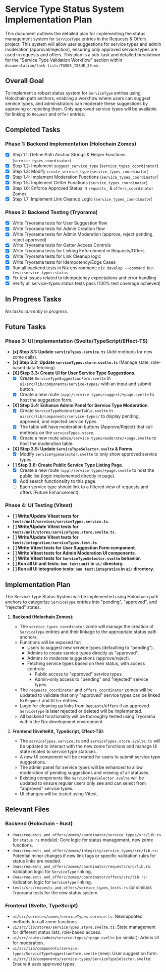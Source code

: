 # Service Type Status System Implementation Plan

This document outlines the detailed plan for implementing the status management system for `ServiceType` entries in the Requests & Offers project. This system will allow user suggestions for service types and admin moderation (approval/rejection), ensuring only approved service types are used in requests and offers. This plan is a sub-task and detailed breakdown for the "Service Type Validation Workflow" section within `documentation/task-lists/TASKS_ISSUE_39.md`.

## Overall Goal

To implement a robust status system for `ServiceType` entries using Holochain path anchors, enabling a workflow where users can suggest service types, and administrators can moderate these suggestions by approving or rejecting them. Only approved service types will be available for linking to `Request` and `Offer` entries.

## Completed Tasks

### Phase 1: Backend Implementation (Holochain Zomes)

- [x] Step 1.1: Define Path Anchor Strings & Helper Functions (`service_types_coordinator`)
- [x] Step 1.2: Implement `suggest_service_type` (`service_types_coordinator`)
- [x] Step 1.3: Modify `create_service_type` (`service_types_coordinator`)
- [x] Step 1.4: Implement Moderation Functions (`service_types_coordinator`)
- [x] Step 1.5: Implement Getter Functions (`service_types_coordinator`)
- [x] Step 1.6: Enforce Approved Status in `requests_` & `offers_coordinator` Zomes
- [x] Step 1.7: Implement Link Cleanup Logic (`service_types_coordinator`)

### Phase 2: Backend Testing (Tryorama)

- [x] Write Tryorama tests for User Suggestion flow
- [x] Write Tryorama tests for Admin Creation flow
- [x] Write Tryorama tests for Admin Moderation (approve, reject pending, reject approved)
- [x] Write Tryorama tests for Getter Access Controls
- [x] Write Tryorama tests for Linking Enforcement in Requests/Offers
- [x] Write Tryorama tests for Link Cleanup logic
- [x] Write Tryorama tests for Idempotency/Edge Cases
- [x] Run all backend tests in Nix environment: `nix develop --command bun test:service-types:status`
- [x] Fix test issues related to idempotency expectations and error handling
- [x] Verify all service-types status tests pass (100% test coverage achieved)

## In Progress Tasks

_No tasks currently in progress._

## Future Tasks

### Phase 3: UI Implementation (Svelte/TypeScript/Effect-TS)

- **[x] Step 3.1: Update `serviceTypes.service.ts`** (Add methods for new zome calls).
- **[x] Step 3.2: Update `serviceTypes.store.svelte.ts`** (Manage state, role-based data fetching).
- **[X] Step 3.3: Create UI for User Service Type Suggestions**.
  - [x] Create `ServiceTypeSuggestionForm.svelte` in `ui/src/lib/components/service-types/` with an input and submit button.
  - [x] Create a new route `(app)/service-types/suggest/+page.svelte` to host the suggestion form.
- **[X] Step 3.4: Enhance Admin Panel for Service Type Moderation**.
  - [x] Create `ServiceTypeModerationTable.svelte` in `ui/src/lib/components/service-types/` to display pending, approved, and rejected service types.
  - [x] The table will have moderation buttons (Approve/Reject) that call methods on the `serviceTypes.store`.
  - [x] Create a new route `admin/service-types/moderate/+page.svelte` to host the moderation table.
- **[X] Step 3.5: Update `ServiceTypeSelector.svelte` & Forms**.
  - [x] Modify `ServiceTypeSelector.svelte` to only show approved service types.
- **[ ] Step 3.6: Create Public Service Type Listing Page**.
  - [x] Create a new route `(app)/service-types/+page.svelte` to host the public list (logic implemented directly in page).
  - [x] Add search functionality to this page.
  - [ ] Each service type should link to a filtered view of requests and offers (Future Enhancement).

### Phase 4: UI Testing (Vitest)

- **[ ] Write/Update Vitest tests for `tests/unit/services/serviceTypes.service.ts`**.
- **[ ] Write/Update Vitest tests for `tests/unit/stores/serviceTypes.store.svelte.ts`**.
- **[ ] Write/Update Vitest tests for `tests/integration/serviceTypes.test.ts`**
- **[ ] Write Vitest tests for User Suggestion Form component**.
- **[ ] Write Vitest tests for Admin Moderation UI components**.
- **[ ] Write Vitest tests for `ServiceTypeSelector.svelte` behavior**.
- **[ ] Run all UI unit tests: `bun test:unit` in `ui/` directory.**
- **[ ] Run all UI integration tests: `bun test:integration` in `ui/` directory.**

## Implementation Plan

The Service Type Status System will be implemented using Holochain path anchors to categorize `ServiceType` entries into "pending", "approved", and "rejected" states.

1.  **Backend (Holochain Zomes)**:

    - The `service_types_coordinator` zome will manage the creation of `ServiceType` entries and their linkage to the appropriate status path anchors.
    - Functions will be exposed for:
      - Users to suggest new service types (defaulting to "pending").
      - Admins to create service types directly as "approved".
      - Admins to moderate suggestions (approve/reject).
      - Fetching service types based on their status, with access controls:
        - Public access to "approved" service types.
        - Admin-only access to "pending" and "rejected" service types.
    - The `requests_coordinator` and `offers_coordinator` zomes will be updated to validate that only "approved" service types can be linked to `Request` and `Offer` entries.
    - Logic for cleaning up links from `Requests`/`Offers` if an approved `ServiceType` is later rejected or deleted will be implemented.
    - All backend functionality will be thoroughly tested using Tryorama within the Nix development environment.

2.  **Frontend (SvelteKit, TypeScript, Effect-TS)**:
    - The `serviceTypes.service.ts` and `serviceTypes.store.svelte.ts` will be updated to interact with the new zome functions and manage UI state related to service type statuses.
    - A new UI component will be created for users to submit service type suggestions.
    - The admin panel for service types will be enhanced to allow moderation of pending suggestions and viewing of all statuses.
    - Existing components like `ServiceTypeSelector.svelte` will be updated to ensure regular users only see and can select from "approved" service types.
    - UI changes will be tested using Vitest.

## Relevant Files

### Backend (Holochain - Rust)

- `dnas/requests_and_offers/zomes/coordinator/service_types/src/lib.rs` (or `status.rs` module): Core logic for status management, new zome functions.
- `dnas/requests_and_offers/zomes/integrity/service_types/src/lib.rs`: Potential minor changes if new link tags or specific validation rules for status links are needed.
- `dnas/requests_and_offers/zomes/coordinator/requests/src/lib.rs`: Validation logic for `ServiceType` linking.
- `dnas/requests_and_offers/zomes/coordinator/offers/src/lib.rs`: Validation logic for `ServiceType` linking.
- `tests/src/requests_and_offers/service_types_tests.rs` (or similar): Tryorama tests for the new status system.

### Frontend (Svelte, TypeScript)

- `ui/src/services/zomes/serviceTypes.service.ts`: New/updated methods to call zome functions.
- `ui/src/lib/stores/serviceTypes.store.svelte.ts`: State management for different status lists, role-based access.
- `ui/src/routes/admin/service-types/+page.svelte` (or similar): Admin UI for moderation.
- `ui/src/lib/components/service-types/ServiceTypeSuggestionForm.svelte` (new): User suggestion form.
- `ui/src/lib/components/service-types/ServiceTypeSelector.svelte`: Ensure it uses approved types.
